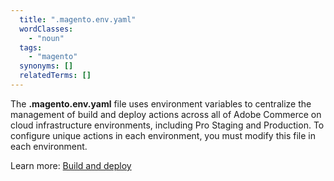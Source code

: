```yaml
---
  title: ".magento.env.yaml"
  wordClasses:
    - "noun"
  tags:
    - "magento"
  synonyms: []
  relatedTerms: []
---
```

The **.magento.env.yaml** file uses environment variables to centralize the management of build and deploy actions across all of Adobe Commerce on cloud infrastructure environments, including Pro Staging and Production. To configure unique actions in each environment, you must modify this file in each environment.

Learn more: [Build and deploy](https://devdocs.magento.com/cloud/project/magento-env-yaml.html)
